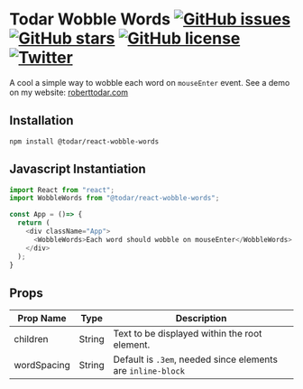 # Todar Wobble Words [![GitHub issues](https://img.shields.io/github/issues/todar/react-components)](https://github.com/todar/react-components/issues) [![GitHub stars](https://img.shields.io/github/stars/todar/react-components)](https://github.com/todar/react-components/stargazers) [![GitHub license](https://img.shields.io/github/license/todar/react-components)](https://github.com/todar/react-components/blob/master/LICENSE) [![Twitter](https://img.shields.io/twitter/url/https/github.com/todar/react-components/tree/master/packages/wobble-words?style=social)](https://twitter.com/intent/tweet?text=Wow:&url=https%3A%2F%2Fgithub.com%2Ftodar%2Freact-components%2Ftree%2Fmaster%2Fpackages%2Fwobble-words)

A cool a simple way to wobble each word on `mouseEnter` event. See a demo on my website: [roberttodar.com](https://roberttodar.com/)

## Installation

`npm install @todar/react-wobble-words`

## Javascript Instantiation

```js
import React from "react";
import WobbleWords from "@todar/react-wobble-words";

const App = ()=> {
  return (
    <div className="App">
      <WobbleWords>Each word should wobble on mouseEnter</WobbleWords>
    </div>
  );
}
```

## Props

| Prop Name | Type | Description |
| ----------| ---- | ----------- |
| children  | String | Text to be displayed within the root element. |
| wordSpacing | String | Default is `.3em`, needed since elements are `inline-block` |
